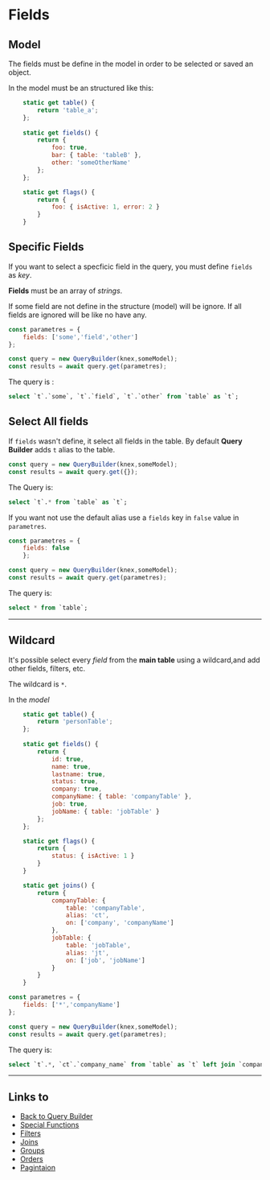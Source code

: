 # Fields

## Model

The fields must be define in the model in order to be selected or saved an object.

In the model must be an structured like this:

```javascript
    static get table() {
        return 'table_a';
    };
    
    static get fields() {
        return {
            foo: true,
            bar: { table: 'tableB' },
            other: 'someOtherName'
        };
    };

    static get flags() {
        return {
            foo: { isActive: 1, error: 2 }
        }
    }
```

## Specific Fields

If you want to select a specficic field in the query, you must define `fields` as *key*.

**Fields** must be an array of *strings*.

If some field are not define in the structure (model) will be ignore. If all fields are ignored will be like no have any.

```javascript
const parametres = {
    fields: ['some','field','other']
};

const query = new QueryBuilder(knex,someModel);
const results = await query.get(parametres);
```

The query is :

```sql
select `t`.`some`, `t`.`field`, `t`.`other` from `table` as `t`;
```

## Select All fields

If `fields` wasn't define, it select all fields in the table. By default **Query Builder** adds `t` alias to the table.

```javascript
const query = new QueryBuilder(knex,someModel);
const results = await query.get({});
```

The Query is:

```sql
select `t`.* from `table` as `t`;
```

If you want not use the default alias use a `fields` key in `false` value in `parametres`.

```javascript
const parametres = { 
    fields: false
    };

const query = new QueryBuilder(knex,someModel);
const results = await query.get(parametres);
```

The query is: 

```sql
select * from `table`;
```
- - -

## Wildcard

It's possible select every *field* from the **main table** using a wildcard,and add other fields, filters, etc.

The wildcard is `*`.

In the *model*

```javascript
    static get table() {
        return 'personTable';
    };
    
    static get fields() {
        return {
            id: true,
            name: true,
            lastname: true,
            status: true,
            company: true,
            companyName: { table: 'companyTable' },
            job: true,
            jobName: { table: 'jobTable' }
        };
    };

    static get flags() {
        return {
            status: { isActive: 1 }
        }
    }

    static get joins() {
        return {
            companyTable: {
                table: 'companyTable',
                alias: 'ct',
                on: ['company', 'companyName']
            },
            jobTable: {
                table: 'jobTable',
                alias: 'jt',
                on: ['job', 'jobName']
            }
        }
    }

```

```javascript
const parametres = { 
    fields: ['*','companyName']
};

const query = new QueryBuilder(knex,someModel);
const results = await query.get(parametres);
```

The query is: 

```sql
select `t`.*, `ct`.`company_name` from `table` as `t` left join `company_table` as `ct` on `t`.`company` = `ct`.`company_name`;
```
- - -

## Links to

* [Back to Query Builder](https://github.com/janis-commerce/query-builder/README.md)
* [Special Functions](https://github.com/janis-commerce/query-builder/docs/Special-functions.md)
* [Filters](https://github.com/janis-commerce/query-builder/docs/Filters.md)
* [Joins](https://github.com/janis-commerce/query-builder/docs/Joins.md)
* [Groups](https://github.com/janis-commerce/query-builder/docs/Groups.md)
* [Orders](https://github.com/janis-commerce/query-builder/docs/Orders.md)
* [Pagintaion](https://github.com/janis-commerce/query-builder/docs/Pagination.md)
